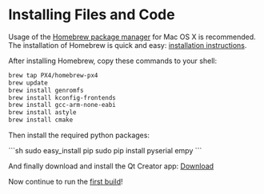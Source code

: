# Installing Files and Code

Usage of the [Homebrew package manager](http://mxcl.github.com/homebrew/) for Mac OS X is recommended. The installation of Homebrew is quick and easy: [installation instructions](http://mxcl.github.com/homebrew/).

After installing Homebrew, copy these commands to your shell:

<div class="host-code"></div>

```sh
brew tap PX4/homebrew-px4
brew update
brew install genromfs
brew install kconfig-frontends
brew install gcc-arm-none-eabi
brew install astyle
brew install cmake
```

Then install the required python packages:

<div class="host-code"></div>
```sh
sudo easy_install pip
sudo pip install pyserial empy
```

And finally download and install the Qt Creator app: [Download](http://www.qt.io/download-open-source/#section-6)

Now continue to run the [first build](starting-building.md)!
